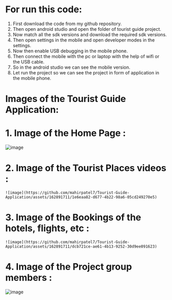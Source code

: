 # For run this code:

1. First download the code from my github repository.
2. Then open android studio and open the folder of tourist guide project.
3. Now match all the sdk versions and download the required sdk versions.
4. Then open settings in the mobile and open developer modes in the settings.
5. Now then enable USB debugging in the mobile phone.
6. Then connect the mobile with the pc or laptop with the help of wifi or the USB cable.
7. So in the android studio we can see the mobile version.
8. Let run the project so we can see the project in form of application in the mobile phone.


# Images of the Tourist Guide Application:

# 1. Image of the Home Page :
    
![image](https://github.com/mahirpatel7/Tourist-Guide-Application/assets/162891711/60cf1176-a5bc-4781-88b6-2ad47ef1b2e1)

# 2. Image of the Tourist Places videos :
   
    ![image](https://github.com/mahirpatel7/Tourist-Guide-Application/assets/162891711/1e6eaa82-d677-4b22-98a6-05cd249270e5)

# 3. Image of the Bookings of the hotels, flights, etc :
   
    ![image](https://github.com/mahirpatel7/Tourist-Guide-Application/assets/162891711/dcb721ce-ae61-4b13-9252-30d9ee091623)

# 4. Image of the Project group members :
   
   ![image](https://github.com/mahirpatel7/Tourist-Guide-Application/assets/162891711/9a9f6f27-a058-4257-b43a-ff885e233035)




